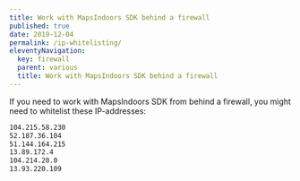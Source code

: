 ```yaml
---
title: Work with MapsIndoors SDK behind a firewall
published: true
date: 2019-12-04
permalink: /ip-whitelisting/
eleventyNavigation:
  key: firewall
  parent: various
  title: Work with MapsIndoors SDK behind a firewall
---
```


If you need to work with MapsIndoors SDK from behind a firewall, you might need to whitelist these IP-addresses:

```bash
104.215.58.230
52.187.36.104
51.144.164.215
13.89.172.4
104.214.20.0
13.93.220.109
```
